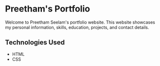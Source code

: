 # Preetham's Portfolio

Welcome to Preetham Seelam's portfolio website. 
This website showcases my personal information, skills, education, projects, and contact details.

## Technologies Used

- HTML
- CSS
